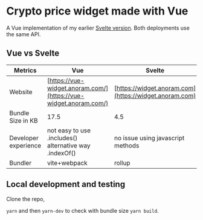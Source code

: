 # Crypto price widget made with Vue

A Vue implementation of my earlier [Svelte version](https://github.com/peopledrivemecrazy/svelte-crypto-price-widget). Both deployments use the same API.

## Vue vs Svelte


| Metrics              | Vue                                                     | Svelte                            |
|----------------------|---------------------------------------------------------|-----------------------------------|
| Website              | [https://vue-widget.anoram.com/](https://vue-widget.anoram.com/)                                                 | [https://widget.anoram.com](https://widget.anoram.com)                               |
| Bundle Size in KB    | 17.5                                                    | 4.5                               |
| Developer experience | not easy to use .includes()  alternative way .indexOf() | no issue using javascript methods |
| Bundler              | vite+webpack                                            | rollup                            |



## Local development and testing

Clone the repo,

`yarn` and then `yarn-dev` to check with bundle size `yarn build`.